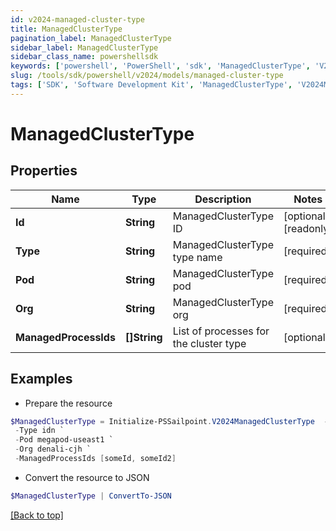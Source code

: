 ```yaml
---
id: v2024-managed-cluster-type
title: ManagedClusterType
pagination_label: ManagedClusterType
sidebar_label: ManagedClusterType
sidebar_class_name: powershellsdk
keywords: ['powershell', 'PowerShell', 'sdk', 'ManagedClusterType', 'V2024ManagedClusterType'] 
slug: /tools/sdk/powershell/v2024/models/managed-cluster-type
tags: ['SDK', 'Software Development Kit', 'ManagedClusterType', 'V2024ManagedClusterType']
---
```



# ManagedClusterType

## Properties

Name | Type | Description | Notes
------------ | ------------- | ------------- | -------------
**Id** | **String** | ManagedClusterType ID | [optional] [readonly] 
**Type** | **String** | ManagedClusterType type name | [required]
**Pod** | **String** | ManagedClusterType pod | [required]
**Org** | **String** | ManagedClusterType org | [required]
**ManagedProcessIds** | **[]String** | List of processes for the cluster type | [optional] 

## Examples

- Prepare the resource
```powershell
$ManagedClusterType = Initialize-PSSailpoint.V2024ManagedClusterType  -Id aClusterTypeId `
 -Type idn `
 -Pod megapod-useast1 `
 -Org denali-cjh `
 -ManagedProcessIds [someId, someId2]
```

- Convert the resource to JSON
```powershell
$ManagedClusterType | ConvertTo-JSON
```


[[Back to top]](#) 

